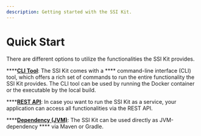 ```yaml
---
description: Getting started with the SSI Kit.
---
```


# Quick Start

There are different options to utilize the functionalities the SSI Kit provides.

****[**CLI Tool**](cli-command-line-interface.md): The SSI Kit comes with a **** command-line interface (CLI) tool, which offers a rich set of commands to run the entire functionality the SSI Kit provides. The CLI tool can be used by running the Docker container or the executable by the local build.

****[**REST API**](rest-apis.md): In case you want to run the SSI Kit as a service, your application can access all functionalities via the REST API.

****[**Dependency (JVM)**](dependency-jvm.md): The SSI Kit can be used directly as JVM-dependency **** via Maven or Gradle.&#x20;




